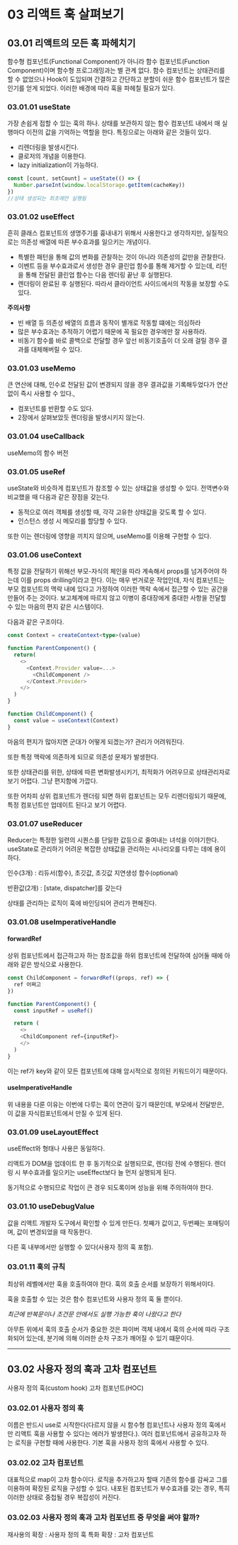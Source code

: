 # 03 리액트 훅 살펴보기
## 03.01 리액트의 모든 훅 파헤치기
함수형 컴포넌트(Functional Component)가 아니라 함수 컴포넌트(Function Component)이며 함수형 프로그래밍과는 별 관계 없다.
함수 컴포넌트는 상태관리를 할 수 없었으나 Hook이 도입되며 간결하고 간단하고 분할이 쉬운 함수 컴포넌트가 많은 인기를 얻게 되었다. 이러한 배경에 따라 훅을 파헤칠 필요가 있다.


### 03.01.01 useState
가장 손쉽게 접할 수 있는 훅의 하나. 상태를 보관하지 않는 함수 컴포넌트 내에서 매 실행마다 이전의 값을 기억하는 역할을 한다. 특징으로는 아래와 같은 것들이 있다.

- 리렌더링을 발생시킨다.
- 클로저의 개념을 이용한다.
- lazy initialization이 가능하다.
```typescript
const [count, setCount] = useState(() => {
  Number.parseInt(window.localStorage.getItem(cacheKey))
})
//상태 생성되는 최초에만 실행됨
```


### 03.01.02 useEffect
흔히 클래스 컴포넌트의 생명주기를 흉내내기 위해서 사용한다고 생각하지만, 실질적으로는 의존성 배열에 따른 부수효과를 일으키는 개념이다.

- 특별한 패턴을 통해 값의 변화를 관찰하는 것이 아니라 의존성의 값만을 관찰한다.
- 이벤트 등을 부수효과로서 생성한 경우 클린업 함수를 통해 제거할 수 있는데, 리턴을 통해 전달된 클린업 함수는 다음 렌더링 끝난 후 실행된다.
- 렌더링이 완료된 후 실행된다. 따라서 클라이언트 사이드에서의 작동을 보장할 수도 있다.

**주의사항**
- 빈 배열 등 의존성 배열의 흐름과 동작이 별개로 작동할 떄에는 의심하라
- 많은 부수효과는 추적하기 어렵기 때문에 꼭 필요한 경우에만 잘 사용하라.
- 비동기 함수를 바로 콜백으로 전달할 경우 앞선 비동기호출이 더 오래 걸릴 경우 결과를 대체해버릴 수 있다.


### 03.01.03 useMemo
큰 연산에 대해, 인수로 전달된 값이 변경되지 않을 경우 결과값을 기록해두었다가 연산 없이 즉시 사용할 수 있다.,

- 컴포넌트를 반환할 수도 있다.
- 2장에서 살펴보았듯 렌더링을 발생시키지 않는다.


### 03.01.04 useCallback
useMemo의 함수 버전


### 03.01.05 useRef
useState와 비슷하게 컴포넌트가 참조할 수 있는 상태값을 생성할 수 있다. 전역변수와 비교했을 때 다음과 같은 장점을 갖는다.

- 동적으로 여러 객체를 생성할 때, 각각 고유한 상태값을 갖도록 할 수 있다.
- 인스턴스 생성 시 메모리를 할당할 수 있다.

또한 이는 렌더링에 영향을 끼치지 않으며, useMemo를 이용해 구현할 수 있다.


### 03.01.06 useContext
특정 값을 전달하기 위해선 부모-자식의 체인을 따라 계속해서 props를 넘겨주어야 하는데 이를 props drilling이라고 한다.
이는 매우 번거로운 작업인데, 자식 컴포넌트는 부모 컴포넌트의 맥락 내에 있다고 가정하여 이러한 맥락 속에서 접근할 수 있는 공간을 만들어 주는 것이다. 보고체계에 따르지 않고 이병이 중대장에게 중대한 사항을 전달할 수 있는 마음의 편지 같은 시스템이다.

다음과 같은 구조이다.
```typescript
const Context = createContext<type>(value)

function ParentComponent() {
  return(
    <>
      <Context.Provider value=...>
        <ChildComponent />
      </Context.Provider>
    </>
  )
}

function ChildComponent() {
  const value = useContext(Context)
}
```

마음의 편지가 많아지면 군대가 어떻게 되겠는가? 관리가 어려워진다.

또한 특정 맥락에 의존하게 되므로 의존성 문제가 발생한다.

또한 상태관리를 위한, 상태에 따른 변화발생시키기, 최적화가 어려우므로 상태관리자로 보기 어렵다. 그냥 편지함에 가깝다.

또한 어차피 상위 컴포넌트가 렌더링 되면 하위 컴포넌트는 모두 리렌더링되기 때문에, 특정 컴포넌트만 업데이트 된다고 보기 어렵다.

### 03.01.07 useReducer
Reducer는 특정한 일련의 시퀀스를 단일한 값등으로 줄여내는 녀석을 이야기한다. useState로 관리하기 어려운 복잡한 상태값을 관리하는 시나리오를 다루는 데에 용이하다.

인수(3개) : 리듀서(함수), 초깃값, 초깃값 지연생성 함수(optional)

반환값(2개) : [state, dispatcher]를 갖는다

상태를 관리하는 로직이 훅에 바인딩되어 관리가 편해진다. 

### 03.01.08 useImperativeHandle
#### forwardRef
상위 컴포넌트에서 접근하고자 하는 참조값을 하위 컴포넌트에 전달하여 심어둘 때에 아래와 같은 방식으로 사용한다.

```typescript
const ChildComponent = forwardRef((props, ref) => {
  ref 어쩌고
})

function ParentComponent() {
  const inputRef = useRef()

  return (
    <>
    <ChildComponent ref={inputRef}>
    </>
  )
}
```
이는 ref가 key와 같이 모든 컴포넌트에 대해 암시적으로 정의된 키워드이기 때문이다.

#### useImperativeHandle
위 내용을 다룬 이유는 이번에 다루는 훅이 연관이 깊기 때문인데, 부모에서 전달받은, 이 값을 자식컴포넌트에서 만질 수 있게 된다.

### 03.01.09 useLayoutEffect
useEffect와 형태나 사용은 동일하다.

리액트가 DOM을 업데이트 한 후 동기적으로 실행되므로, 렌더링 전에 수행된다. 렌더링 시 부수효과를 일으키는 useEffect보다 늘 먼저 실행되게 된다.

동기적으로 수행되므로 작업이 큰 경우 되도록이며 성능을 위해 주의하여야 한다.


### 03.01.10 useDebugValue
값을 리액트 개발자 도구에서 확인할 수 있게 만든다. 첫째가 값이고, 두번째는 포매팅이며, 값이 변경되었을 때 작동한다.

다른 훅 내부에서만 실행할 수 있다(사용자 정의 훅 포함).

### 03.01.11 훅의 규칙
최상위 레벨에서만 훅을 호출하여야 한다. 훅의 호출 순서를 보장하기 위해서이다.

훅을 호출할 수 있는 것은 함수 컴포넌트와 사용자 정의 훅 둘 뿐이다.

*최근에 반복문이나 조건문 안에서도 실행 가능한 훅이 나왔다고 한다*

아무튼 위에서 훅의 호출 순서가 중요한 것은 파이버 객체 내에서 훅의 순서에 따라 구조화되어 있는데, 분기에 의해 이러한 순차 구조가 깨어질 수 있기 떄문이다.

---
## 03.02 사용자 정의 훅과 고차 컴포넌트
사용자 정의 훅(custom hook) 고차 컴포넌트(HOC)


### 03.02.01 사용자 정의 훅
이름은 반드시 use로 시작한다(다르지 않을 시 함수형 컴포넌트나 사용자 정의 훅에서만 리액트 훅을 사용할 수 있다는 에러가 발생한다.). 여러 컴포넌트에서 공유하고자 하는 로직을 구현할 때에 사용한다. 기본 훅을 사용자 정의 훅에서 사용할 수 있다. 

### 03.02.02 고차 컴포넌트
대표적으로 map이 고차 함수이다. 로직을 추가하고자 할때 기존의 함수를 감싸고 그를 이용하여 확장된 로직을 구성할 수 있다. 내포된 컴포넌트가 부수효과를 갖는 경우, 특히 이러한 상태로 중첩될 경우 복잡성이 커진다.

### 03.02.03 사용자 정의 훅과 고차 컴포넌트 중 무엇을 써야 할까?
재사용의 확장 : 사용자 정의 훅
특화 확장 : 고차 컴포넌트
